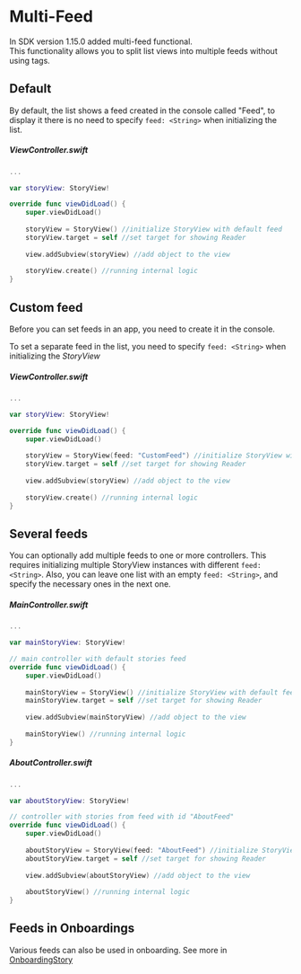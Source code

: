 # Multi-Feed

In SDK version 1.15.0 added multi-feed functional.  
This functionality allows you to split list views into multiple feeds without using tags.

## Default

By default, the list shows a feed created in the console called "Feed", to display it there is no need to specify `feed: <String>` when initializing the list.

##### ViewController.swift
```swift
...

var storyView: StoryView!

override func viewDidLoad() {
    super.viewDidLoad()
        
    storyView = StoryView() //initialize StoryView with default feed
    storyView.target = self //set target for showing Reader
    
    view.addSubview(storyView) //add object to the view
    
    storyView.create() //running internal logic
}
```

## Custom feed

Before you can set feeds in an app, you need to create it in the console.

To set a separate feed in the list, you need to specify `feed: <String>` when initializing the *StoryView*

##### ViewController.swift
```swift
...

var storyView: StoryView!

override func viewDidLoad() {
    super.viewDidLoad()
        
    storyView = StoryView(feed: "CustomFeed") //initialize StoryView with custom feed id
    storyView.target = self //set target for showing Reader
    
    view.addSubview(storyView) //add object to the view
    
    storyView.create() //running internal logic
}
```

## Several feeds

You can optionally add multiple feeds to one or more controllers. This requires initializing multiple StoryView instances with different `feed: <String>`. Also, you can leave one list with an empty `feed: <String>`, and specify the necessary ones in the next one.

##### MainController.swift
```swift
...

var mainStoryView: StoryView!

// main controller with default stories feed
override func viewDidLoad() {
    super.viewDidLoad()
        
    mainStoryView = StoryView() //initialize StoryView with default feed
    mainStoryView.target = self //set target for showing Reader
    
    view.addSubview(mainStoryView) //add object to the view
    
    mainStoryView() //running internal logic
}
```

##### AboutController.swift
```swift
...

var aboutStoryView: StoryView!

// controller with stories from feed with id "AboutFeed"
override func viewDidLoad() {
    super.viewDidLoad()
        
    aboutStoryView = StoryView(feed: "AboutFeed") //initialize StoryView with feed for "About" screen
    aboutStoryView.target = self //set target for showing Reader
    
    view.addSubview(aboutStoryView) //add object to the view
    
    aboutStoryView() //running internal logic
}
```

## Feeds in Onboardings

Various feeds can also be used in onboarding. See more in [OnboardingStory](OnboardingStory.md)